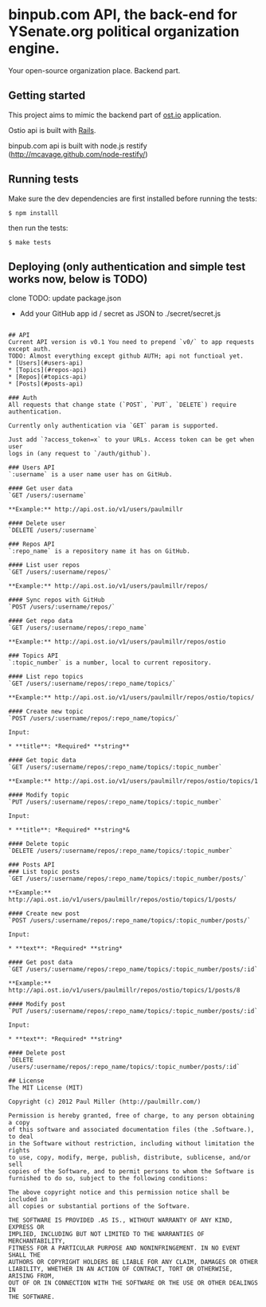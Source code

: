 # binpub.com API, the back-end for YSenate.org political organization engine.
Your open-source organization  place. Backend part.

## Getting started
This project aims to mimic the backend part of [ost.io](http://ost.io/) application.

Ostio api is built with [Rails](http://rubyonrails.org/).

binpub.com api is built with node.js restify (http://mcavage.github.com/node-restify/)

## Running tests
Make sure the dev dependencies are first installed before running the tests:

    $ npm installl

then run the tests:

    $ make tests
    
## Deploying (only authentication and simple test works now, below is TODO)
clone
TODO: update package.json
* Add your GitHub app id / secret as JSON  to ./secret/secret.js

```

## API
Current API version is v0.1 You need to prepend `v0/` to app requests except auth.
TODO: Almost everything except github AUTH; api not functioal yet.
* [Users](#users-api)
* [Topics](#repos-api)
* [Repos](#topics-api)
* [Posts](#posts-api)

### Auth
All requests that change state (`POST`, `PUT`, `DELETE`) require authentication.

Currently only authentication via `GET` param is supported.

Just add `?access_token=x` to your URLs. Access token can be get when user
logs in (any request to `/auth/github`).

### Users API
`:username` is a user name user has on GitHub.

#### Get user data
`GET /users/:username`

**Example:** http://api.ost.io/v1/users/paulmillr

#### Delete user
`DELETE /users/:username`

### Repos API
`:repo_name` is a repository name it has on GitHub.

#### List user repos
`GET /users/:username/repos/`

**Example:** http://api.ost.io/v1/users/paulmillr/repos/

#### Sync repos with GitHub
`POST /users/:username/repos/`

#### Get repo data
`GET /users/:username/repos/:repo_name`

**Example:** http://api.ost.io/v1/users/paulmillr/repos/ostio

### Topics API
`:topic_number` is a number, local to current repository.

#### List repo topics
`GET /users/:username/repos/:repo_name/topics/`

**Example:** http://api.ost.io/v1/users/paulmillr/repos/ostio/topics/

#### Create new topic
`POST /users/:username/repos/:repo_name/topics/`

Input:

* **title**: *Required* **string**

#### Get topic data
`GET /users/:username/repos/:repo_name/topics/:topic_number`

**Example:** http://api.ost.io/v1/users/paulmillr/repos/ostio/topics/1

#### Modify topic
`PUT /users/:username/repos/:repo_name/topics/:topic_number`

Input:

* **title**: *Required* **string*&

#### Delete topic
`DELETE /users/:username/repos/:repo_name/topics/:topic_number`

### Posts API
### List topic posts
`GET /users/:username/repos/:repo_name/topics/:topic_number/posts/`

**Example:** http://api.ost.io/v1/users/paulmillr/repos/ostio/topics/1/posts/

#### Create new post
`POST /users/:username/repos/:repo_name/topics/:topic_number/posts/`

Input:

* **text**: *Required* **string*

#### Get post data
`GET /users/:username/repos/:repo_name/topics/:topic_number/posts/:id`

**Example:** http://api.ost.io/v1/users/paulmillr/repos/ostio/topics/1/posts/8

#### Modify post
`PUT /users/:username/repos/:repo_name/topics/:topic_number/posts/:id`

Input:

* **text**: *Required* **string*

#### Delete post
`DELETE /users/:username/repos/:repo_name/topics/:topic_number/posts/:id`

## License
The MIT License (MIT)

Copyright (c) 2012 Paul Miller (http://paulmillr.com/)

Permission is hereby granted, free of charge, to any person obtaining a copy
of this software and associated documentation files (the .Software.), to deal
in the Software without restriction, including without limitation the rights
to use, copy, modify, merge, publish, distribute, sublicense, and/or sell
copies of the Software, and to permit persons to whom the Software is
furnished to do so, subject to the following conditions:

The above copyright notice and this permission notice shall be included in
all copies or substantial portions of the Software.

THE SOFTWARE IS PROVIDED .AS IS., WITHOUT WARRANTY OF ANY KIND, EXPRESS OR
IMPLIED, INCLUDING BUT NOT LIMITED TO THE WARRANTIES OF MERCHANTABILITY,
FITNESS FOR A PARTICULAR PURPOSE AND NONINFRINGEMENT. IN NO EVENT SHALL THE
AUTHORS OR COPYRIGHT HOLDERS BE LIABLE FOR ANY CLAIM, DAMAGES OR OTHER
LIABILITY, WHETHER IN AN ACTION OF CONTRACT, TORT OR OTHERWISE, ARISING FROM,
OUT OF OR IN CONNECTION WITH THE SOFTWARE OR THE USE OR OTHER DEALINGS IN
THE SOFTWARE.
